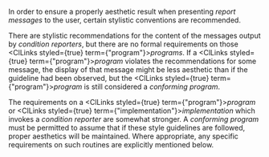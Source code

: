  



In order to ensure a properly aesthetic result when presenting *report messages* to the user, certain stylistic conventions are recommended. 



There are stylistic recommendations for the content of the messages output by *condition reporters*, but there are no formal requirements on those <ClLinks styled={true} term={"program"}><i>programs</i></ClLinks>. If a <ClLinks styled={true} term={"program"}><i>program</i></ClLinks> violates the recommendations for some message, the display of that message might be less aesthetic than if the guideline had been observed, but the <ClLinks styled={true} term={"program"}><i>program</i></ClLinks> is still considered a *conforming program*. 



The requirements on a <ClLinks styled={true} term={"program"}><i>program</i></ClLinks> or <ClLinks styled={true} term={"implementation"}><i>implementation</i></ClLinks> which invokes a *condition reporter* are somewhat stronger. A *conforming program* must be permitted to assume that if these style guidelines are followed, proper aesthetics will be maintained. Where appropriate, any specific requirements on such routines are explicitly mentioned below. 



